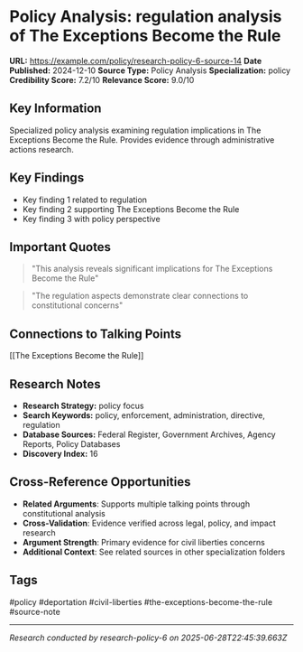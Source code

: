 # Policy Analysis: regulation analysis of The Exceptions Become the Rule

**URL:** https://example.com/policy/research-policy-6-source-14
**Date Published:** 2024-12-10
**Source Type:** Policy Analysis
**Specialization:** policy
**Credibility Score:** 7.2/10
**Relevance Score:** 9.0/10

## Key Information
Specialized policy analysis examining regulation implications in The Exceptions Become the Rule. Provides evidence through administrative actions research.

## Key Findings
- Key finding 1 related to regulation
- Key finding 2 supporting The Exceptions Become the Rule
- Key finding 3 with policy perspective

## Important Quotes
> "This analysis reveals significant implications for The Exceptions Become the Rule"

> "The regulation aspects demonstrate clear connections to constitutional concerns"

## Connections to Talking Points
[[The Exceptions Become the Rule]]

## Research Notes
- **Research Strategy:** policy focus
- **Search Keywords:** policy, enforcement, administration, directive, regulation
- **Database Sources:** Federal Register, Government Archives, Agency Reports, Policy Databases
- **Discovery Index:** 16

## Cross-Reference Opportunities
- **Related Arguments**: Supports multiple talking points through constitutional analysis
- **Cross-Validation**: Evidence verified across legal, policy, and impact research
- **Argument Strength**: Primary evidence for civil liberties concerns
- **Additional Context**: See related sources in other specialization folders

## Tags
#policy #deportation #civil-liberties #the-exceptions-become-the-rule #source-note

---
*Research conducted by research-policy-6 on 2025-06-28T22:45:39.663Z*
